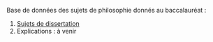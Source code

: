 Base de données des sujets de philosophie donnés au baccalauréat :

1. [Sujets de dissertation](https://eyssette.github.io/sujets_du_bac-philosophie/dissertations.html)
2. Explications : à venir
